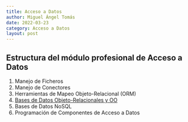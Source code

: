 ```yaml
---
title: Acceso a Datos
author: Miguel Ángel Tomás
date: 2022-03-23
category: Acceso a Datos
layout: post
---
```


## Estructura del módulo profesional de Acceso a Datos

1. Manejo de Ficheros
2. Manejo de Conectores
3. Herramientas de Mapeo Objeto-Relacional (ORM)
4. [Bases de Datos Objeto-Relacionales y OO](TeoriaObjectdb.md)
5. Bases de Datos NoSQL
6. Programación de Componentes de Acceso a Datos